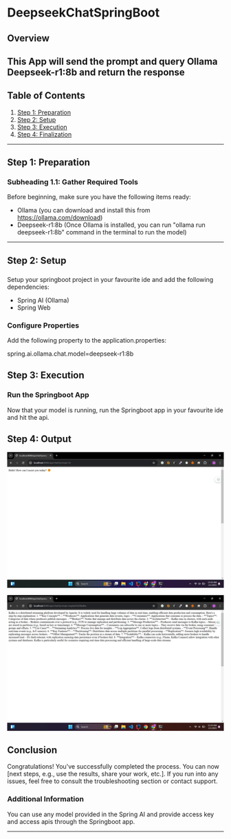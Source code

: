 # DeepseekChatSpringBoot

## Overview
This App will send the prompt and query Ollama Deepseek-r1:8b and return the response
---

## Table of Contents

1. [Step 1: Preparation](#step-1-preparation)
2. [Step 2: Setup](#step-2-setup)
3. [Step 3: Execution](#step-3-execution)
4. [Step 4: Finalization](#step-4-finalization)

---

## Step 1: Preparation

### Subheading 1.1: Gather Required Tools
Before beginning, make sure you have the following items ready:
- Ollama (you can download and install this from https://ollama.com/download)
- Deepseek-r1:8b (Once Ollama is installed, you can run "ollama run deepseek-r1:8b" command in the terminal to run the model)

---

## Step 2: Setup

###
Setup your springboot project in your favourite ide and add the following dependencies:
- Spring AI (Ollama)
- Spring Web

### Configure Properties
Add the following property to the application.properties:

spring.ai.ollama.chat.model=deepseek-r1:8b

## Step 3: Execution

### Run the Springboot App
Now that your model is running, run the Springboot app in your favourite ide
and hit the api.

## Step 4: Output
![Output](src/main/resources/image1.png)

![Output](src/main/resources/image2.png)
## Conclusion
Congratulations! You've successfully completed the process. You can now [next steps, e.g., use the results, share your work, etc.]. If you run into any issues, feel free to consult the troubleshooting section or contact support.

### Additional Information

You can use any model provided in the Spring AI and provide access key and access apis through the Springboot app.

---

